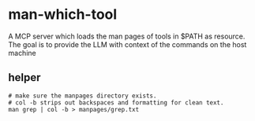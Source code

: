 # man-which-tool
A MCP server which loads the man pages of tools in $PATH as resource. The goal is to provide the LLM with context of the commands on the host machine

## helper

```
# make sure the manpages directory exists.
# col -b strips out backspaces and formatting for clean text.
man grep | col -b > manpages/grep.txt
```